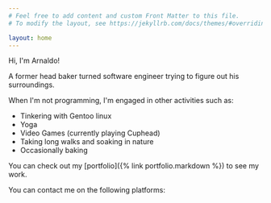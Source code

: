 ```yaml
---
# Feel free to add content and custom Front Matter to this file.
# To modify the layout, see https://jekyllrb.com/docs/themes/#overriding-theme-defaults

layout: home
---
```


<head>
    <link rel="stylesheet" href="https://cdn.jsdelivr.net/gh/devicons/devicon@v2.15.1/devicon.min.css">
</head>

Hi, I'm Arnaldo!

A former head baker turned software engineer trying to figure out his surroundings.

When I'm not programming, I'm engaged in other activities such as:

- Tinkering with Gentoo linux <i style="font-size: 45px" class="devicon-gentoo-plain colored"></i>
- Yoga
- Video Games (currently playing Cuphead)
- Taking long walks and soaking in nature
- Occasionally baking

You can check out my [portfolio]({% link portfolio.markdown %}) to see my work.

You can contact me on the following platforms: <a
                href="https://www.linkedin.com/in/arnaldo-aparicio-b25913224/"><i style="font-size: 45px"
                    class="devicon-linkedin-plain colored"></i></a> <a href="https://github.com/arnaldoaparicio"><i
                    style="font-size: 45px" class="devicon-github-original colored"></i></a>